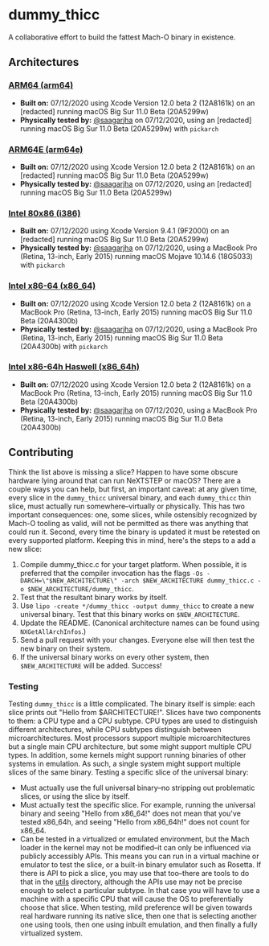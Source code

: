 # dummy_thicc

A collaborative effort to build the fattest Mach-O binary in existence.

## Architectures

### [ARM64 (arm64)](https://github.com/saagarjha/dummy_thicc/tree/master/arm64)

* **Built on:** 07/12/2020 using Xcode Version 12.0 beta 2 (12A8161k) on an [redacted] running macOS Big Sur 11.0 Beta (20A5299w)
* **Physically tested by:** [@saagarjha](https://github.com/saagarjha) on 07/12/2020, using an [redacted] running macOS Big Sur 11.0 Beta (20A5299w) with `pickarch`

### [ARM64E (arm64e)](https://github.com/saagarjha/dummy_thicc/tree/master/arm64e)

* **Built on:** 07/12/2020 using Xcode Version 12.0 beta 2 (12A8161k) on an [redacted] running macOS Big Sur 11.0 Beta (20A5299w)
* **Physically tested by:** [@saagarjha](https://github.com/saagarjha) on 07/12/2020, using an [redacted] running macOS Big Sur 11.0 Beta (20A5299w)

### [Intel 80x86 (i386)](https://github.com/saagarjha/dummy_thicc/tree/master/i386)

* **Built on:** 07/12/2020 using Xcode Version 9.4.1 (9F2000) on an [redacted] running macOS Big Sur 11.0 Beta (20A5299w)
* **Physically tested by:** [@saagarjha](https://github.com/saagarjha) on 07/12/2020, using a MacBook Pro (Retina, 13-inch, Early 2015) running macOS Mojave 10.14.6 (18G5033) with `pickarch`

### [Intel x86-64 (x86_64)](https://github.com/saagarjha/dummy_thicc/tree/master/x86_64)

* **Built on:** 07/12/2020 using Xcode Version 12.0 beta 2 (12A8161k) on a MacBook Pro (Retina, 13-inch, Early 2015) running macOS Big Sur 11.0 Beta (20A4300b)
* **Physically tested by:** [@saagarjha](https://github.com/saagarjha) on 07/12/2020, using a MacBook Pro (Retina, 13-inch, Early 2015) running macOS Big Sur 11.0 Beta (20A4300b) with `pickarch`

### [Intel x86-64h Haswell (x86_64h)](https://github.com/saagarjha/dummy_thicc/tree/master/x86_64h)

* **Built on:** 07/12/2020 using Xcode Version 12.0 beta 2 (12A8161k) on a MacBook Pro (Retina, 13-inch, Early 2015) running macOS Big Sur 11.0 Beta (20A4300b)
* **Physically tested by:** [@saagarjha](https://github.com/saagarjha) on 07/12/2020, using a MacBook Pro (Retina, 13-inch, Early 2015) running macOS Big Sur 11.0 Beta (20A4300b)

## Contributing

Think the list above is missing a slice? Happen to have some obscure hardware lying around that can run NeXTSTEP or macOS? There are a couple ways you can help, but first, an important caveat: at any given time, every slice in the `dummy_thicc` universal binary, and each `dummy_thicc` thin slice, must actually run somewhere–virtually or physically. This has two important consequences: one, some slices, while ostensibly recognized by Mach-O tooling as valid, will not be permitted as there was anything that could run it. Second, every time the binary is updated it must be retested on every supported platform. Keeping this in mind, here's the steps to a add a new slice:

1. Compile dummy_thicc.c for your target platform. When possible, it is preferred that the compiler invocation has the flags `-Os -DARCH=\"$NEW_ARCHITECTURE\" -arch $NEW_ARCHITECTURE dummy_thicc.c -o $NEW_ARCHITECTURE/dummy_thicc`.
2. Test that the resultant binary works by itself.
3. Use `lipo -create */dummy_thicc -output dummy_thicc` to create a new universal binary. Test that this binary works on `$NEW_ARCHITECTURE`.
4. Update the README. (Canonical architecture names can be found using `NXGetAllArchInfos`.)
5. Send a pull request with your changes. Everyone else will then test the new binary on their system.
6. If the universal binary works on every other system, then `$NEW_ARCHITECTURE` will be added. Success!

### Testing

Testing `dummy_thicc` is a little complicated. The binary itself is simple: each slice prints out "Hello from $ARCHITECTURE!". Slices have two components to them: a CPU type and a CPU subtype. CPU types are used to distinguish different architectures, while CPU subtypes distinguish between microarchitectures. Most processors support multiple microarchitectures but a single main CPU architecture, but some might support multiple CPU types. In addition, some kernels might support running binaries of other systems in emulation. As such, a single system might support multiple slices of the same binary. Testing a specific slice of the universal binary:

* Must actually use the full universal binary–no stripping out problematic slices, or using the slice by itself.
* Must actually test the specific slice. For example, running the universal binary and seeing "Hello from x86_64!" does not mean that you've tested x86_64h, and seeing "Hello from x86_64h!" does not count for x86_64.
* Can be tested in a virtualized or emulated environment, but the Mach loader in the kernel may not be modified–it can only be influenced via publicly accessibly APIs. This means you can run in a virtual machine or emulator to test the slice, or a built-in binary emulator such as Rosetta. If there is API to pick a slice, you may use that too–there are tools to do that in the [utils](https://github.com/saagarjha/dummy_thicc/tree/master/utils) directory, although the APIs use may not be precise enough to select a particular subtype. In that case you will have to use a machine with a specific CPU that will cause the OS to preferentially choose that slice. When testing, mild preference will be given towards real hardware running its native slice, then one that is selecting another one using tools, then one using inbuilt emulation, and then finally a fully virtualized system.
